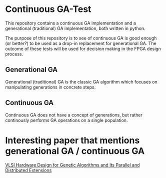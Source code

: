 # Continuous GA-Test

This repository contains a continuous GA implementation and a generational (traditional) GA implementation, both written in python.

The purpose of this repository is to see of continuous GA is good enough (or better?) to be used as a drop-in replacement for generational GA.
The outcome of  these tests will be used for decision making in the FPGA design process.


## Generational GA

Generational (traditional) GA is the classic GA algorithm which focuses on manipulating generations in concrete steps.

## Continuous GA

Continuous GA does not have a concept of generations, but rather continously performs GA operations on a single population.

# Interesting paper that mentions generational GA / continuous GA

[VLSI Hardware Design for Genetic Algorithms and Its Parallel and Distributed Extensions](http://citeseerx.ist.psu.edu/viewdoc/download?doi=10.1.1.116.1921&rep=rep1&type=pdf)
